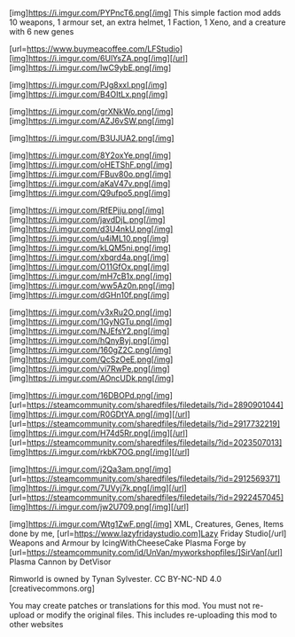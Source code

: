 [img]https://i.imgur.com/PYPncT6.png[/img]
This simple faction mod adds 10 weapons, 1 armour set, an extra helmet, 1 Faction, 1 Xeno, and a creature with 6 new genes

[url=https://www.buymeacoffee.com/LFStudio][img]https://i.imgur.com/6UlYsZA.png[/img][/url]
[img]https://i.imgur.com/IwC9ybE.png[/img]

[img]https://i.imgur.com/PJg8xxI.png[/img]
[img]https://i.imgur.com/B4OItLx.png[/img]

[img]https://i.imgur.com/grXNkWo.png[/img]
[img]https://i.imgur.com/AZJ6vSW.png[/img]

[img]https://i.imgur.com/B3UJUA2.png[/img]

[img]https://i.imgur.com/8Y2oxYe.png[/img]
[img]https://i.imgur.com/oHETShF.png[/img]
[img]https://i.imgur.com/FBuv80o.png[/img]
[img]https://i.imgur.com/aKaV47v.png[/img]
[img]https://i.imgur.com/Q9ufpo5.png[/img]

[img]https://i.imgur.com/RfEPjju.png[/img]
[img]https://i.imgur.com/javdDjL.png[/img]
[img]https://i.imgur.com/d3U4nkU.png[/img]
[img]https://i.imgur.com/u4iML10.png[/img]
[img]https://i.imgur.com/kLQM5ni.png[/img]
[img]https://i.imgur.com/xbqrd4a.png[/img]
[img]https://i.imgur.com/O11GfOx.png[/img]
[img]https://i.imgur.com/mH7cB1x.png[/img]
[img]https://i.imgur.com/ww5Az0n.png[/img]
[img]https://i.imgur.com/dGHn10f.png[/img]

[img]https://i.imgur.com/v3xRu2O.png[/img]
[img]https://i.imgur.com/1GyNGTu.png[/img]
[img]https://i.imgur.com/NJEfsY2.png[/img]
[img]https://i.imgur.com/hQnyByj.png[/img]
[img]https://i.imgur.com/160gZ2C.png[/img]
[img]https://i.imgur.com/QcSzOeE.png[/img]
[img]https://i.imgur.com/vi7RwPe.png[/img]
[img]https://i.imgur.com/AOncUDk.png[/img]

[img]https://i.imgur.com/16DBOPd.png[/img]
[url=https://steamcommunity.com/sharedfiles/filedetails/?id=2890901044][img]https://i.imgur.com/R0GDtYA.png[/img][/url]
[url=https://steamcommunity.com/sharedfiles/filedetails/?id=2917732219][img]https://i.imgur.com/H74d5Rr.png[/img][/url]
[url=https://steamcommunity.com/sharedfiles/filedetails/?id=2023507013][img]https://i.imgur.com/rkbK7OG.png[/img][/url]

[img]https://i.imgur.com/j2Qa3am.png[/img]
[url=https://steamcommunity.com/sharedfiles/filedetails/?id=2912569371][img]https://i.imgur.com/7UVyj7k.png[/img][/url]
[url=https://steamcommunity.com/sharedfiles/filedetails/?id=2922457045][img]https://i.imgur.com/jw2U709.png[/img][/url]

[img]https://i.imgur.com/Wtg1ZwF.png[/img]
XML, Creatures, Genes, Items done by me, [url=https://www.lazyfridaystudio.com]Lazy Friday Studio[/url]
Weapons and Armour by IcingWithCheeseCake
Plasma Forge by [url=https://steamcommunity.com/id/UnVan/myworkshopfiles/]SirVan[/url]
Plasma Cannon by DetVisor

Rimworld is owned by Tynan Sylvester.
CC BY-NC-ND 4.0 [creativecommons.org]

You may create patches or translations for this mod. You must not re-upload or modify the original files. This includes re-uploading this mod to other websites